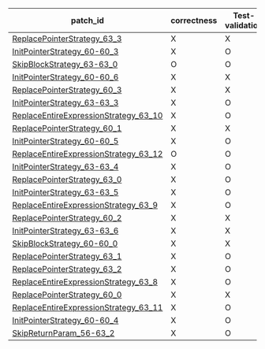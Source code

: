  | patch_id |correctness |Test-validation |NPEX-validation |
 |--- | --- | --- | --- | 
 | [ReplacePointerStrategy_63_3](./patches/ReplacePointerStrategy_63_3/patch.java#L64) | X | X | X | 
 | [InitPointerStrategy_60-60_3](./patches/InitPointerStrategy_60-60_3/patch.java#L61) | X | O | X | 
 | [SkipBlockStrategy_63-63_0](./patches/SkipBlockStrategy_63-63_0/patch.java#L64) | O | O | O | 
 | [InitPointerStrategy_60-60_6](./patches/InitPointerStrategy_60-60_6/patch.java#L61) | X | X | X | 
 | [ReplacePointerStrategy_60_3](./patches/ReplacePointerStrategy_60_3/patch.java#L61) | X | X | X | 
 | [InitPointerStrategy_63-63_3](./patches/InitPointerStrategy_63-63_3/patch.java#L64) | X | O | X | 
 | [ReplaceEntireExpressionStrategy_63_10](./patches/ReplaceEntireExpressionStrategy_63_10/patch.java#L64) | X | O | X | 
 | [ReplacePointerStrategy_60_1](./patches/ReplacePointerStrategy_60_1/patch.java#L61) | X | X | X | 
 | [InitPointerStrategy_60-60_5](./patches/InitPointerStrategy_60-60_5/patch.java#L61) | X | O | X | 
 | [ReplaceEntireExpressionStrategy_63_12](./patches/ReplaceEntireExpressionStrategy_63_12/patch.java#L64) | O | O | O | 
 | [InitPointerStrategy_63-63_4](./patches/InitPointerStrategy_63-63_4/patch.java#L64) | X | O | X | 
 | [ReplacePointerStrategy_63_0](./patches/ReplacePointerStrategy_63_0/patch.java#L64) | X | O | X | 
 | [InitPointerStrategy_63-63_5](./patches/InitPointerStrategy_63-63_5/patch.java#L64) | X | O | X | 
 | [ReplaceEntireExpressionStrategy_63_9](./patches/ReplaceEntireExpressionStrategy_63_9/patch.java#L64) | X | O | X | 
 | [ReplacePointerStrategy_60_2](./patches/ReplacePointerStrategy_60_2/patch.java#L61) | X | X | X | 
 | [InitPointerStrategy_63-63_6](./patches/InitPointerStrategy_63-63_6/patch.java#L64) | X | X | X | 
 | [SkipBlockStrategy_60-60_0](./patches/SkipBlockStrategy_60-60_0/patch.java#L61) | X | X | X | 
 | [ReplacePointerStrategy_63_1](./patches/ReplacePointerStrategy_63_1/patch.java#L64) | X | O | X | 
 | [ReplacePointerStrategy_63_2](./patches/ReplacePointerStrategy_63_2/patch.java#L64) | X | O | X | 
 | [ReplaceEntireExpressionStrategy_63_8](./patches/ReplaceEntireExpressionStrategy_63_8/patch.java#L64) | X | O | X | 
 | [ReplacePointerStrategy_60_0](./patches/ReplacePointerStrategy_60_0/patch.java#L61) | X | X | X | 
 | [ReplaceEntireExpressionStrategy_63_11](./patches/ReplaceEntireExpressionStrategy_63_11/patch.java#L64) | X | O | X | 
 | [InitPointerStrategy_60-60_4](./patches/InitPointerStrategy_60-60_4/patch.java#L61) | X | O | X | 
 | [SkipReturnParam_56-63_2](./patches/SkipReturnParam_56-63_2/patch.java#L57) | X | O | X | 
